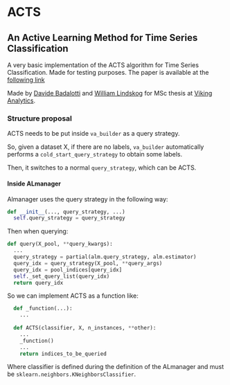 # ACTS 
## An Active Learning Method for Time Series Classification

A very basic implementation of the ACTS algorithm for Time Series Classification. Made for testing purposes.
The paper is available at the [following link](https://ieeexplore.ieee.org/document/7929964)

Made by [Davide Badalotti](https://github.com/Willinki) and [William Lindskog](https://github.com/WilliamLindskog) 
for MSc thesis at [Viking Analytics](https://vikinganalytics.se/).

### Structure proposal
ACTS needs to be put inside ```va_builder``` as a query strategy. 

So, given a dataset X, if there are no labels, ```va_builder``` automatically performs a ```cold_start_query_strategy``` to obtain some labels.

Then, it switches to a normal ```query_strategy```, which can be ACTS.

#### Inside ALmanager
Almanager uses the query strategy in the following way:

```python
def __init__(..., query_strategy, ...)
  self.query_strategy = query_strategy
```

Then when querying:
```python
def query(X_pool, **query_kwargs):
  ...
  query_strategy = partial(alm.query_strategy, alm.estimator)
  query_idx = query_strategy(X_pool, **query_args)
  query_idx = pool_indices[query_idx]
  self._set_query_list(query_idx)
  return query_idx
```

So we can implement ACTS as a function like:
```python
  def _function(...):
    ...
  
  def ACTS(classifier, X, n_instances, **other):
    ...
    _function()
    ...
    return indices_to_be_queried
```

Where classifier is defined during the definition of the ALmanager and must be ```sklearn.neighbors.KNeighborsClassifier```.
